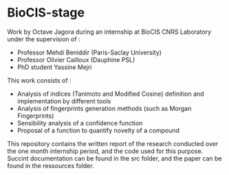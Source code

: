# BioCIS-stage
Work by Octave Jagora during an internship at BioCIS CNRS Laboratory under the supervision of :
- Professor Mehdi Beniddir (Paris-Saclay University)
- Professor Olivier Cailloux (Dauphine PSL)
- PhD student Yassine Mejri

This work consists of :
- Analysis of indices (Tanimoto and Modified Cosine) definition and implementation by different tools
- Analysis of fingerprints generation methods (such as Morgan Fingerprints)
- Sensibility analysis of a confidence function
- Proposal of a function to quantify novelty of a compound

This repository contains the written report of the research conducted over the one month internship period, and the code used for this purpose.
Succint documentation can be found in the src folder, and the paper can be found in the ressources folder.

